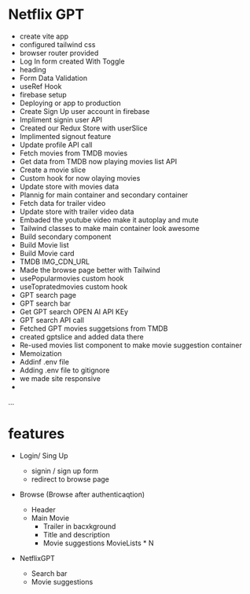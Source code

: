 # Netflix GPT

- create vite app
- configured tailwind css
- browser router provided
- Log In form created With Toggle
- heading
- Form Data Validation
- useRef Hook
- firebase setup
- Deploying or app to production
- Create Sign Up user account in firebase
- Impliment signin user API
- Created our Redux Store with userSlice
- Implimented signout feature
- Update profile API call
- Fetch movies from TMDB movies 
- Get data from TMDB now playing movies list API
- Create a movie slice
- Custom hook for now olaying movies
- Update store with movies data
- Plannig for main container and secondary container
- Fetch data for trailer video
- Update store with trailer video data
- Embaded the youtube video make it autoplay and mute
- Tailwind classes to make main container look awesome
- Build secondary component
- Build Movie list
- Build Movie card
- TMDB IMG_CDN_URL
- Made the browse page better with Tailwind 
- usePopularmovies custom hook
- useTopratedmovies custom hook 
- GPT search page
- GPT search bar
- Get GPT search OPEN AI API KEy
- GPT search API call
- Fetched GPT movies suggetsions from TMDB
- created gptslice and added data there
- Re-used movies list component to make movie suggestion container
- Memoization
- Addinf .env file
- Adding .env file to gitignore
- we made site responsive
- 
...

# features

- Login/ Sing Up 
    - signin / sign up form 
    - redirect to browse page

- Browse (Browse after authenticaqtion)
    - Header
    - Main Movie
        - Trailer in bacxkground
        - Title and description
        - Movie suggestions
            MovieLists * N

- NetflixGPT
    - Search bar
    - Movie suggestions